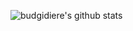 ![budgidiere's github stats](https://github-readme-stats.vercel.app/api?username=budgidiere&count_private=true&show_icons=true&theme=dark)
